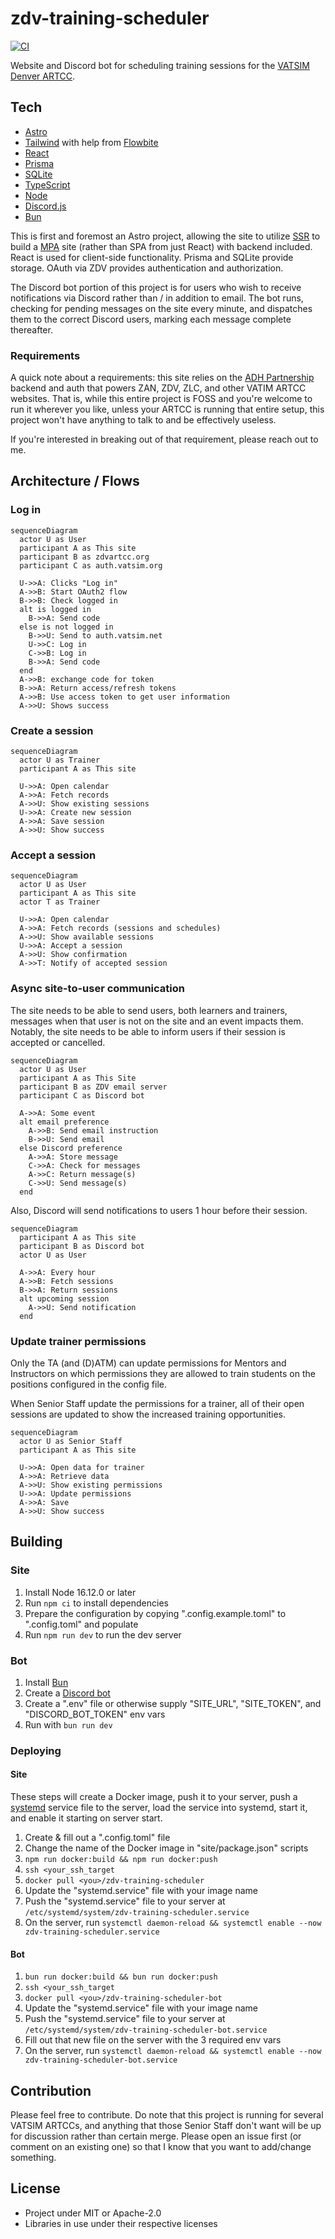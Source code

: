 # zdv-training-scheduler

[![CI](https://github.com/Celeo/zdv-training-scheduler/actions/workflows/ci.yml/badge.svg)](https://github.com/Celeo/zdv-training-scheduler/actions/workflows/ci.yml)

Website and Discord bot for scheduling training sessions for the [VATSIM Denver ARTCC](https://zdvartcc.org/).

## Tech

- [Astro](https://astro.build/)
- [Tailwind](https://tailwindcss.com/) with help from [Flowbite](https://flowbite.com/)
- [React](https://react.dev/)
- [Prisma](https://www.prisma.io/)
- [SQLite](https://www.sqlite.org/index.html)
- [TypeScript](https://www.typescriptlang.org/)
- [Node](https://nodejs.org/en)
- [Discord.js](https://discord.js.org/)
- [Bun](https://bun.sh/)

This is first and foremost an Astro project, allowing the site to utilize [SSR](https://docs.astro.build/en/guides/server-side-rendering/) to build a [MPA](https://docs.astro.build/en/concepts/why-astro/#server-first) site (rather than SPA from just React) with backend included. React is used for client-side functionality. Prisma and SQLite provide storage. OAuth via ZDV provides authentication and authorization.

The Discord bot portion of this project is for users who wish to receive notifications via Discord rather than / in addition to email. The bot runs, checking for pending messages on the site every minute, and dispatches them to the correct Discord users, marking each message complete thereafter.

### Requirements

A quick note about a requirements: this site relies on the [ADH Partnership](https://github.com/adh-partnership) backend and auth that powers ZAN, ZDV, ZLC, and other VATIM ARTCC websites. That is, while this entire project is FOSS and you're welcome to run it wherever you like, unless your ARTCC is running that entire setup, this project won't have anything to talk to and be effectively useless.

If you're interested in breaking out of that requirement, please reach out to me.

## Architecture / Flows

### Log in

```mermaid
sequenceDiagram
  actor U as User
  participant A as This site
  participant B as zdvartcc.org
  participant C as auth.vatsim.org

  U->>A: Clicks "Log in"
  A->>B: Start OAuth2 flow
  B->>B: Check logged in
  alt is logged in
    B->>A: Send code
  else is not logged in
    B->>U: Send to auth.vatsim.net
    U->>C: Log in
    C->>B: Log in
    B->>A: Send code
  end
  A->>B: exchange code for token
  B->>A: Return access/refresh tokens
  A->>B: Use access token to get user information
  A->>U: Shows success
```

### Create a session

```mermaid
sequenceDiagram
  actor U as Trainer
  participant A as This site

  U->>A: Open calendar
  A->>A: Fetch records
  A->>U: Show existing sessions
  U->>A: Create new session
  A->>A: Save session
  A->>U: Show success
```

### Accept a session

```mermaid
sequenceDiagram
  actor U as User
  participant A as This site
  actor T as Trainer

  U->>A: Open calendar
  A->>A: Fetch records (sessions and schedules)
  A->>U: Show available sessions
  U->>A: Accept a session
  A->>U: Show confirmation
  A->>T: Notify of accepted session
```

### Async site-to-user communication

The site needs to be able to send users, both learners and trainers, messages when that user is not
on the site and an event impacts them. Notably, the site needs to be able to inform users if their
session is accepted or cancelled.

```mermaid
sequenceDiagram
  actor U as User
  participant A as This Site
  participant B as ZDV email server
  participant C as Discord bot

  A->>A: Some event
  alt email preference
    A->>B: Send email instruction
    B->>U: Send email
  else Discord preference
    A->>A: Store message
    C->>A: Check for messages
    A->>C: Return message(s)
    C->>U: Send message(s)
  end
```

Also, Discord will send notifications to users 1 hour before their session.

```mermaid
sequenceDiagram
  participant A as This site
  participant B as Discord bot
  actor U as User

  A->>A: Every hour
  A->>B: Fetch sessions
  B->>A: Return sessions
  alt upcoming session
    A->>U: Send notification
  end
```

### Update trainer permissions

Only the TA (and (D)ATM) can update permissions for Mentors and Instructors on which permissions they are allowed to train students on the positions configured in the config file.

When Senior Staff update the permissions for a trainer, all of their open sessions are updated to show the increased training opportunities.

```mermaid
sequenceDiagram
  actor U as Senior Staff
  participant A as This site

  U->>A: Open data for trainer
  A->>A: Retrieve data
  A->>U: Show existing permissions
  U->>A: Update permissions
  A->>A: Save
  A->>U: Show success
```

## Building

### Site

1. Install Node 16.12.0 or later
1. Run `npm ci` to install dependencies
1. Prepare the configuration by copying ".config.example.toml" to ".config.toml" and populate
1. Run `npm run dev` to run the dev server

### Bot

1. Install [Bun](https://bun.sh/)
1. Create a [Discord bot](https://discord.com/developers/applications)
1. Create a ".env" file or otherwise supply "SITE_URL", "SITE_TOKEN", and "DISCORD_BOT_TOKEN" env vars
1. Run with `bun run dev`

### Deploying

#### Site

These steps will create a Docker image, push it to your server, push a [systemd](https://en.wikipedia.org/wiki/Systemd) service file to the server, load the service into systemd, start it, and enable it starting on server start.

1. Create & fill out a ".config.toml" file
1. Change the name of the Docker image in "site/package.json" scripts
1. `npm run docker:build && npm run docker:push`
1. `ssh <your_ssh_target`
1. `docker pull <you>/zdv-training-scheduler`
1. Update the "systemd.service" file with your image name
1. Push the "systemd.service" file to your server at `/etc/systemd/system/zdv-training-scheduler.service`
1. On the server, run `systemctl daemon-reload && systemctl enable --now zdv-training-scheduler.service`

#### Bot

1. `bun run docker:build && bun run docker:push`
1. `ssh <your_ssh_target`
1. `docker pull <you>/zdv-training-scheduler-bot`
1. Update the "systemd.service" file with your image name
1. Push the "systemd.service" file to your server at `/etc/systemd/system/zdv-training-scheduler-bot.service`
1. Fill out that new file on the server with the 3 required env vars
1. On the server, run `systemctl daemon-reload && systemctl enable --now zdv-training-scheduler-bot.service`

## Contribution

Please feel free to contribute. Do note that this project is running for several VATSIM ARTCCs, and anything that those Senior Staff don't want will be up for discussion rather than certain merge. Please open an issue first (or comment on an existing one) so that I know that you want to add/change something.

## License

- Project under MIT or Apache-2.0
- Libraries in use under their respective licenses
